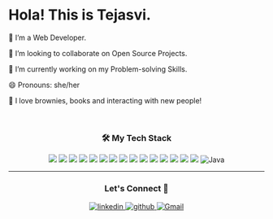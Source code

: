 <h1> Hola! This is Tejasvi. <!-- <img src="https://raw.githubusercontent.com/ABSphreak/ABSphreak/master/gifs/Hi.gif" width="40px"> --> </h1>

 🌱 I’m a Web Developer.
 
 👯 I’m looking to collaborate on Open Source Projects.
 
 🤔 I’m currently working on my Problem-solving Skills.

 😄 Pronouns: she/her
 
 🍩 I love brownies, books  and interacting with new people!
 
<br>
<h3 align="center">🛠 My Tech Stack</h3>
<p align="center"> <img src="https://img.shields.io/badge/HTML5-E34F26?style=for-the-badge&logo=html5&logoColor=white"/> <img src="https://img.shields.io/badge/CSS-239120?&style=for-the-badge&logo=css3&logoColor=white"/> <img src="https://img.shields.io/badge/JavaScript-F7DF1E?style=for-the-badge&logo=javascript&logoColor=black"/>
 <img src='https://img.shields.io/badge/GIT-E44C30?style=for-the-badge&logo=git&logoColor=white'/>
 <img src='https://img.shields.io/badge/GitHub-100000?style=for-the-badge&logo=github&logoColor=white'/>
 <img src='https://img.shields.io/badge/MongoDB-4EA94B?style=for-the-badge&logo=mongodb&logoColor=white'/>
 <img src='https://img.shields.io/badge/Node%20js-339933?style=for-the-badge&logo=nodedotjs&logoColor=white'/>
 <img src='https://img.shields.io/badge/Express%20js-000000?style=for-the-badge&logo=express&logoColor=white'/>
 <img src='https://img.shields.io/badge/React-20232A?style=for-the-badge&logo=react&logoColor=61DAFB'/>
 <img src='https://img.shields.io/badge/Unity-100000?style=for-the-badge&logo=unity&logoColor=white'/>
 <img src='https://img.shields.io/badge/Flutter-02569B?style=for-the-badge&logo=flutter&logoColor=white'/>
 <img src='https://img.shields.io/badge/Dart-0175C2?style=for-the-badge&logo=dart&logoColor=white'/>
 <img src='https://img.shields.io/badge/MySQL-005C84?style=for-the-badge&logo=mysql&logoColor=white'/>
 <img src='https://img.shields.io/badge/Vercel-000000?style=for-the-badge&logo=vercel&logoColor=white'/>
 <img src='https://img.shields.io/badge/Render-46E3B7?style=for-the-badge&logo=render&logoColor=white'/>
 <img alt="Java" src="https://img.shields.io/badge/java-%23ED8B00.svg?&style=for-the-badge&logo=java&logoColor=white" />

</p>

<hr>
<h3 align="center">Let's Connect 🙌</h3>
<div align="center">
<a href="https://www.linkedin.com/in/tejasvising" target="_blank">
<img src=https://img.shields.io/badge/linkedin-%231E77B5.svg?&style=for-the-badge&logo=linkedin&logoColor=white alt=linkedin style="margin-bottom: 5px;" />
</a>
<a href="https://github.com/tejasvising" target="_blank">
<img src=https://img.shields.io/badge/github-%2324292e.svg?&style=for-the-badge&logo=github&logoColor=white alt=github style="margin-bottom: 5px;" />
</a>
<a href="mailto:singhtejasvi.2001@gmail.com"><img  alt="Gmail" src="https://img.shields.io/badge/Gmail-D14836?style=for-the-badge&logo=gmail&logoColor=white" />

</a>
</div> <br>




<!--
**Amisha0606/Amisha0606** is a ✨ _special_ ✨ repository because its `README.md` (this file) appears on your GitHub profile.

Here are some ideas to get you started:

- 🔭 I’m currently working on ...
- 🌱 I’m currently learning ...
- 👯 I’m looking to collaborate on ...
- 🤔 I’m looking for help with ...
- 💬 Ask me about ...
- 📫 How to reach me: ...
- 😄 Pronouns: ...
- ⚡ Fun fact: ...
-->
